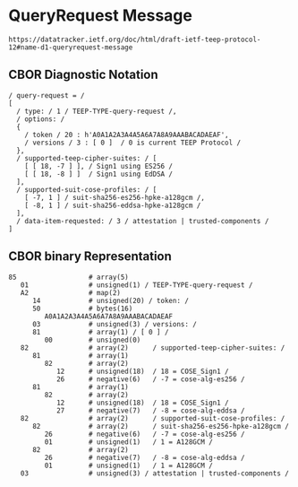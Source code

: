 <!--
 Copyright (c) 2020 SECOM CO., LTD. All Rights reserved.

 SPDX-License-Identifier: BSD-2-Clause
-->

# QueryRequest Message
    https://datatracker.ietf.org/doc/html/draft-ietf-teep-protocol-12#name-d1-queryrequest-message

## CBOR Diagnostic Notation
~~~~cbor-diag
/ query-request = /
[
  / type: / 1 / TEEP-TYPE-query-request /,
  / options: /
  {
    / token / 20 : h'A0A1A2A3A4A5A6A7A8A9AAABACADAEAF',
    / versions / 3 : [ 0 ]  / 0 is current TEEP Protocol /
  },
  / supported-teep-cipher-suites: / [
    [ [ 18, -7 ] ], / Sign1 using ES256 /
    [ [ 18, -8 ] ]  / Sign1 using EdDSA /
  ],
  / supported-suit-cose-profiles: / [
    [ -7, 1 ] / suit-sha256-es256-hpke-a128gcm /,
    [ -8, 1 ] / suit-sha256-eddsa-hpke-a128gcm /
  ],
  / data-item-requested: / 3 / attestation | trusted-components /
]
~~~~


## CBOR binary Representation
~~~~
85                  # array(5)
   01               # unsigned(1) / TEEP-TYPE-query-request /
   A2               # map(2)
      14            # unsigned(20) / token: /
      50            # bytes(16)
         A0A1A2A3A4A5A6A7A8A9AAABACADAEAF
      03            # unsigned(3) / versions: /
      81            # array(1) / [ 0 ] /
         00         # unsigned(0)
   82               # array(2)      / supported-teep-cipher-suites: /
      81            # array(1)
         82         # array(2)
            12      # unsigned(18)  / 18 = COSE_Sign1 /
            26      # negative(6)   / -7 = cose-alg-es256 /
      81            # array(1)
         82         # array(2)
            12      # unsigned(18)  / 18 = COSE_Sign1 /
            27      # negative(7)   / -8 = cose-alg-eddsa /
   82               # array(2)      / supported-suit-cose-profiles: /
      82            # array(2)      / suit-sha256-es256-hpke-a128gcm /
         26         # negative(6)   / -7 = cose-alg-es256 /
         01         # unsigned(1)   / 1 = A128GCM /
      82            # array(2)
         26         # negative(7)   / -8 = cose-alg-eddsa /
         01         # unsigned(1)   / 1 = A128GCM /
   03               # unsigned(3) / attestation | trusted-components /
~~~~
